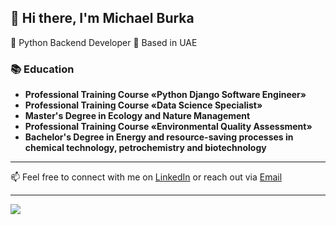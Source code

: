 ## 👋 Hi there, I'm Michael Burka

🐍 Python Backend Developer 📍 Based in UAE



### 📚 Education

- **Professional Training Course «Python Django Software Engineer»**
- **Professional Training Course «Data Science Specialist»** 
- **Master's Degree in Ecology and Nature Management**
- **Professional Training Course «Environmental Quality Assessment»**
- **Bachelor's Degree in Energy and resource-saving processes in chemical technology, petrochemistry and biotechnology**

---

📫 Feel free to connect with me on [LinkedIn](https://www.linkedin.com/in/michael-burka-485832251/) or reach out via [Email](mailto:contact@michaelburka.com)

---

![](https://komarev.com/ghpvc/?username=Michael-Burka&color=blueviolet)
